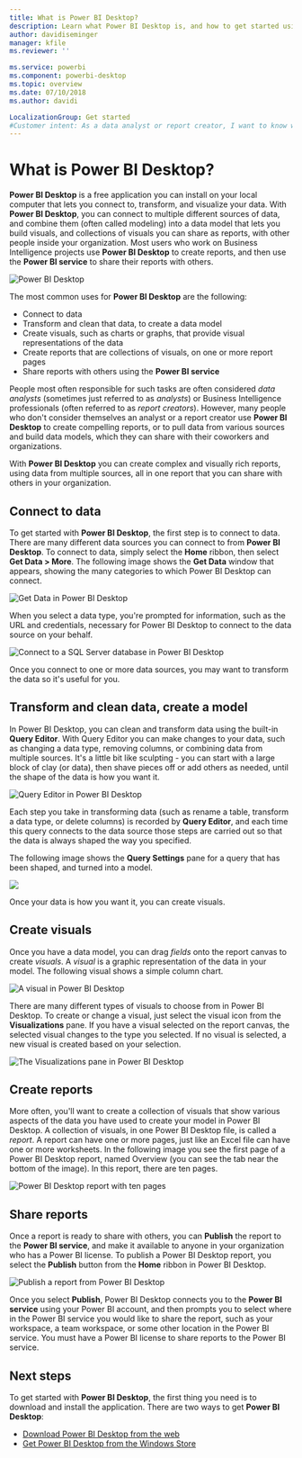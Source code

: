 ```yaml
---
title: What is Power BI Desktop?
description: Learn what Power BI Desktop is, and how to get started using it
author: davidiseminger
manager: kfile
ms.reviewer: ''

ms.service: powerbi
ms.component: powerbi-desktop
ms.topic: overview
ms.date: 07/10/2018
ms.author: davidi

LocalizationGroup: Get started
#Customer intent: As a data analyst or report creator, I want to know what Power BI Desktop is, so I can decide whether Power BI Desktop has the features and services I need to create reports.
---
```

# What is Power BI Desktop?

**Power BI Desktop** is a free application you can install on your local computer that lets you connect to, transform, and visualize your data. With **Power BI Desktop**, you can connect to multiple different sources of data, and combine them (often called modeling) into a data model that lets you build visuals, and collections of visuals you can share as reports, with other people inside your organization. Most users who work on Business Intelligence projects use **Power BI Desktop** to create reports, and then use the **Power BI service** to share their reports with others.

![Power BI Desktop](media/desktop-what-is-desktop/what-is-desktop_01.png)

The most common uses for **Power BI Desktop** are the following:

* Connect to data
* Transform and clean that data, to create a data model
* Create visuals, such as charts or graphs, that provide visual representations of the data
* Create reports that are collections of visuals, on one or more report pages
* Share reports with others using the **Power BI service**

People most often responsible for such tasks are often considered *data analysts* (sometimes just referred to as *analysts*) or Business Intelligence professionals (often referred to as *report creators*). However, many people who don't consider themselves an analyst or a report creator use **Power BI Desktop** to create compelling reports, or to pull data from various sources and build data models, which they can share with their coworkers and organizations.

With **Power BI Desktop** you can create complex and visually rich reports, using data from multiple sources, all in one report that you can share with others in your organization. 

## Connect to data
To get started with **Power BI Desktop**, the first step is to connect to data. There are many different data sources you can connect to from **Power BI Desktop**. To connect to data, simply select the **Home** ribbon, then select **Get Data > More**. The following image shows the **Get Data** window that appears, showing the many categories to which Power BI Desktop can connect.

![Get Data in Power BI Desktop](media/desktop-what-is-desktop/what-is-desktop_02.png)

When you select a data type, you're prompted for information, such as the URL and credentials, necessary for Power BI Desktop to connect to the data source on your behalf.

![Connect to a SQL Server database in Power BI Desktop](media/desktop-what-is-desktop/what-is-desktop_03.png)

Once you connect to one or more data sources, you may want to transform the data so it's useful for you.

## Transform and clean data, create a model

In Power BI Desktop, you can clean and transform data using the built-in **Query Editor**. With Query Editor you can make changes to your data, such as changing a data type, removing columns, or combining data from multiple sources. It's a little bit like sculpting - you can start with a large block of clay (or data), then shave pieces off or add others as needed, until the shape of the data is how you want it. 

![Query Editor in Power BI Desktop](media/desktop-getting-started/designer_gsg_editquery.png)

Each step you take in transforming data (such as rename a table, transform a data type, or delete columns) is recorded by **Query Editor**, and each time this query connects to the data source those steps are carried out so that the data is always shaped the way you specified.

The following image shows the **Query Settings** pane for a query that has been shaped, and turned into a model.

 ![](media/desktop-getting-started/shapecombine_querysettingsfinished.png)

Once your data is how you want it, you can create visuals. 

## Create visuals 

Once you have a data model, you can drag *fields* onto the report canvas to create *visuals*. A *visual* is a graphic representation of the data in your model. The following visual shows a simple column chart. 

![A visual in Power BI Desktop](media/desktop-what-is-desktop/what-is-desktop_04.png)

There are many different types of visuals to choose from in Power BI Desktop. To create or change a visual, just select the visual icon from the **Visualizations** pane. If you have a visual selected on the report canvas, the selected visual changes to the type you selected. If no visual is selected, a new visual is created based on your selection.

![The Visualizations pane in Power BI Desktop](media/desktop-what-is-desktop/what-is-desktop_05.png)

## Create reports

More often, you'll want to create a collection of visuals that show various aspects of the data you have used to create your model in Power BI Desktop. A collection of visuals, in one Power BI Desktop file, is called a *report*. A report can have one or more pages, just like an Excel file can have one or more worksheets. In the following image you see the first page of a Power BI Desktop report, named Overview (you can see the tab near the bottom of the image). In this report, there are ten pages.

![Power BI Desktop report with ten pages](media/desktop-what-is-desktop/what-is-desktop_01.png)

## Share reports

Once a report is ready to share with others, you can **Publish** the report to the **Power BI service**, and make it available to anyone in your organization who has a Power BI license. To publish a Power BI Desktop report, you select the **Publish** button from the **Home** ribbon in Power BI Desktop.

![Publish a report from Power BI Desktop](media/desktop-what-is-desktop/what-is-desktop_06.png)

Once you select **Publish**, Power BI Desktop connects you to the **Power BI service** using your Power BI account, and then prompts you to select where in the Power BI service you would like to share the report, such as your workspace, a team workspace, or some other location in the Power BI service. You must have a Power BI license to share reports to the Power BI service.


## Next steps

To get started with **Power BI Desktop**, the first thing you need is to download and install the application. There are two ways to get **Power BI Desktop**:

* [Download Power BI Desktop from the web](desktop-get-the-desktop.md)
* [Get Power BI Desktop from the Windows Store](http://aka.ms/pbidesktopstore)

